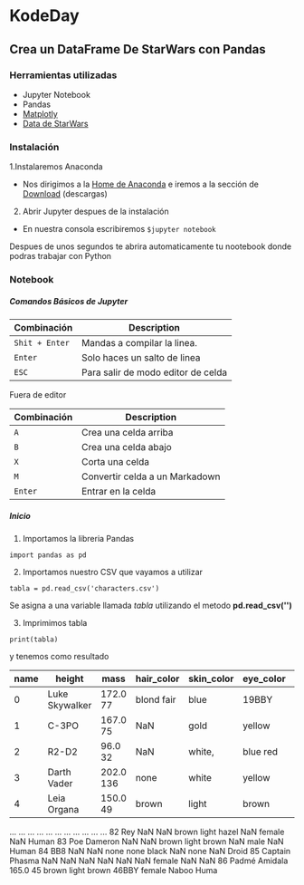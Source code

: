 # KodeDay
## Crea un DataFrame De StarWars con Pandas


### Herramientas utilizadas

* Jupyter Notebook
* Pandas
* [Matplotly](https://matplotlib.org/?fbclid=IwAR2_L-pd4Ycnjd4WZWuP8us9L4Z07844QQ9gjTHtHD7GskLTeCh-c-03hro)
* [Data de StarWars](https://www.kaggle.com/jsphyg/star-wars?fbclid=IwAR1EOOXpTGlZmdOQRZ5d9KApoldJO2O7eCGlF1dB2Qg6hMDU9qtHA2SMRDU)

### Instalación

1.Instalaremos Anaconda
* Nos dirigimos a la [Home de Anaconda](https://www.anaconda.com/) e iremos a la sección de [Download](https://www.anaconda.com/products/individual) (descargas)

2. Abrir Jupyter despues de la instalación
* En nuestra consola escribiremos
`$jupyter notebook`

Despues de unos segundos te abrira automaticamente tu nootebook donde podras trabajar con Python

### Notebook

##### Comandos  Básicos de Jupyter

| Combinación	| Description                    |
| ------------- | ------------------------------ |
| `Shit + Enter`| Mandas a compilar la linea.	 |
| `Enter`	| Solo haces un salto de linea     |
| `ESC`	| Para salir de modo editor de celda     |


Fuera de editor


| Combinación	| Description                    |
| ------------- | ------------------------------ |
| `A`| Crea una celda arriba	 |
| `B`	| Crea una celda abajo     |
| `X`	| Corta una celda    |
| `M`	| Convertir celda a un Markadown     |
| `Enter`	| Entrar en la celda    |

##### Inicio

1. Importamos la libreria Pandas 

  ```
  import pandas as pd
  ```

2. Importamos nuestro CSV que vayamos a utilizar
  ```
  tabla = pd.read_csv('characters.csv')
  ```
  Se asigna a una variable llamada *tabla* utilizando el metodo **pd.read_csv('')**
  
3. Imprimimos tabla
```
print(tabla)
```
y tenemos como resultado

| name	| height	| mass	| hair_color	| skin_color	| eye_color	| birth_year	| gender	| homeworld	| species
| ------------- | --------| --------| --------| --------| --------| --------| --------| --------| --------| 
|0	|Luke Skywalker	|172.0	77	|blond	fair	|blue	|19BBY|	male	|Tatooine	|Human|
|1	|C-3PO	|167.0	75	|NaN	|gold	|yellow	|112BBY	|NaN	|Tatooine	|Droid|
|2	|R2-D2	|96.0	32	|NaN	|white, |blue	red	|33BBY	|NaN	|Naboo	|Droid|
|3	|Darth Vader	|202.0	136	|none	|white	|yellow	|41.9BBY	|male	|Tatooine	|Human|
|4	|Leia Organa	|150.0	49	|brown	|light	|brown	|19BBY	|female	|Alderaan	|Human|
...	...	...	...	...	...	...	...	...	...	...
82	Rey	NaN	NaN	brown	light	hazel	NaN	female	NaN	Human
83	Poe Dameron	NaN	NaN	brown	light	brown	NaN	male	NaN	Human
84	BB8	NaN	NaN	none	none	black	NaN	none	NaN	Droid
85	Captain Phasma	NaN	NaN	NaN	NaN	NaN	NaN	female	NaN	NaN
86	Padmé Amidala	165.0	45	brown	light	brown	46BBY	female	Naboo	Huma
